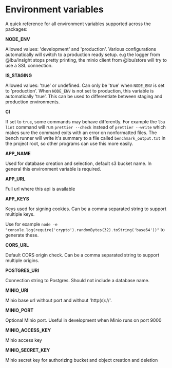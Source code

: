 # Environment variables

A quick reference for all environment variables supported across the packages:

**NODE_ENV**

Allowed values: 'development' and 'production'. Various configurations
automatically will switch to a production ready setup. e.g the logger from
@lbu/insight stops pretty printing, the minio client from @lbu/store will try to
use a SSL connection.

**IS_STAGING**

Allowed values: 'true' or undefined. Can only be 'true' when `NODE_ENV` is set
to 'production'. When `NODE_ENV` is not set to production, this variable is
automatically 'true'. This can be used to differentiate between staging and
production environments.

**CI**

If set to `true`, some commands may behave differently. For example the
`lbu lint` command will run `prettier --check` instead of `prettier --write`
which makes sure the command exits with an error on nonformatted files. The
bench runner will write it's summary to a file called `benchmark_output.txt` in
the project root, so other programs can use this more easily.

**APP_NAME**

Used for database creation and selection, default s3 bucket name. In general
this environment variable is required.

**APP_URL**

Full url where this api is available

**APP_KEYS**

Keys used for signing cookies. Can be a comma separated string to support
multiple keys.

Use for example
`node -e "console.log(require('crypto').randomBytes(32).toString('base64'))"` to
generate these.

**CORS_URL**

Default CORS origin check. Can be a comma separated string to support multiple
origins.

**POSTGRES_URI**

Connection string to Postgres. Should not include a database name.

**MINIO_URI**

Minio base url without port and without 'http(s)://'.

**MINIO_PORT**

Optional Minio port. Useful in development when Minio runs on port 9000

**MINIO_ACCESS_KEY**

Minio access key

**MINIO_SECRET_KEY**

Minio secret key for authorizing bucket and object creation and deletion
